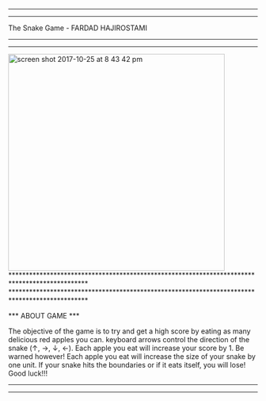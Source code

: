 **********************************************************************************************
**********************************************************************************************
The Snake Game - FARDAD HAJIROSTAMI
**********************************************************************************************
**********************************************************************************************
<img width="437" alt="screen shot 2017-10-25 at 8 43 42 pm" src="https://user-images.githubusercontent.com/5751399/32029906-61bab016-b9c5-11e7-8b69-79c9dbeb3167.png">
**********************************************************************************************
**********************************************************************************************

*** ABOUT GAME ***

The objective of the game is to try and get a high score by eating as many delicious red apples you can. keyboard arrows control the direction of the snake (↑, →, ↓, ←).  Each apple you eat will increase your score by 1. Be warned however! Each apple you eat will increase the size of your snake by one unit. If your snake hits the boundaries or if it eats itself, you will lose! Good luck!!!

**********************************************************************************************
**********************************************************************************************
